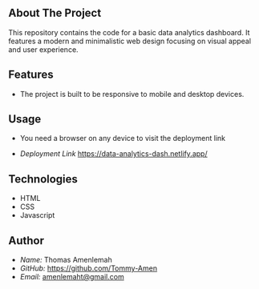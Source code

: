 ## About The Project

This repository contains the code for a basic data analytics dashboard. 
It features a modern and minimalistic web design focusing on visual appeal and user experience.

## Features

- The project is built to be responsive to mobile and desktop devices.

## Usage

- You need a browser on any device to visit the
  deployment link

- _Deployment Link_
  <https://data-analytics-dash.netlify.app/>

## Technologies

- HTML
- CSS
- Javascript


## Author

- _Name:_ Thomas Amenlemah
- _GitHub:_ <https://github.com/Tommy-Amen>
- _Email:_ amenlemaht@gmail.com
